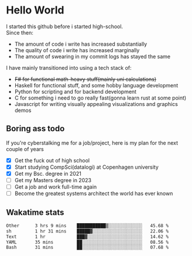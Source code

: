 # Hello World

I started this github before i started high-school.  
Since then:
- The amount of code i write has increased substantially
- The quality of code i write has increased marginally
- The amount of swearing in my commit logs has stayed the same

I have mainly transitioned into using a tech stack of:
- ~~F# for functional math-heavy stuff(mainly uni calculations)~~
- Haskell for functional stuff, and some hobby language development
- Python for scripting and for backend development
- C for something i need to go really fast(gonna learn rust at some point)
- Javascript for writing visually appealing visualizations and graphics demos

## Boring ass todo
If you're cyberstalking me for a job/project, here is my plan for the next couple of years
- [x] Get the fuck out of high school
- [x] Start studying CompSci(datalogi) at Copenhagen university
- [x] Get my Bsc. degree in 2021
- [ ] Get my Masters degree in 2023
- [ ] Get a job and work full-time again
- [ ] Become the greatest systems architect the world has ever known

## Wakatime stats
<!--START_SECTION:waka-->

```txt
Other      3 hrs 9 mins    ███████████▒░░░░░░░░░░░░░   45.68 %
sh         1 hr 31 mins    █████▓░░░░░░░░░░░░░░░░░░░   22.06 %
Text       1 hr            ███▓░░░░░░░░░░░░░░░░░░░░░   14.62 %
YAML       35 mins         ██░░░░░░░░░░░░░░░░░░░░░░░   08.56 %
Bash       31 mins         ██░░░░░░░░░░░░░░░░░░░░░░░   07.68 %
```

<!--END_SECTION:waka-->
